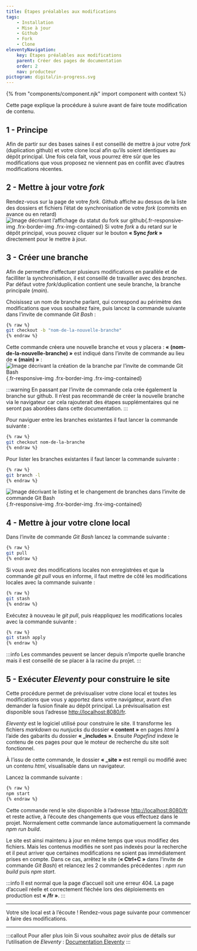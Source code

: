 ```yaml
---
title: Étapes préalables aux modifications
tags:
    - Installation
    - Mise à jour
    - Github
    - Fork
    - Clone
eleventyNavigation:
    key: Étapes préalables aux modifications
    parent: Créer des pages de documentation
    order: 2
    nav: producteur
pictogram: digital/in-progress.svg
---
```


{% from "components/component.njk" import component with context %}

Cette page explique la procédure à suivre avant de faire toute modification de contenu.

## 1 - Principe

Afin de partir sur des bases saines il est conseillé de mettre à jour votre _fork_ (duplication github) et votre clone local afin qu’ils soient identiques au dépôt principal. Une fois cela fait, vous pourrez être sûr que les modifications que vous proposez ne viennent pas en conflit avec d’autres modifications récentes.

## 2 - Mettre à jour votre _fork_

Rendez-vous sur la page de votre _fork_. Github affiche au dessus de la liste des dossiers et fichiers l’état de synchronisation de votre _fork_ (commits en avance ou en retard)
![Image décrivant l’affichage du statut du fork sur github](/img/guides/producteur/creer-des-pages-de-documentation/etapes-prealables-aux-modifications/01_Statut-fork-sur-github.png){.fr-responsive-img .frx-border-img .frx-img-contained}
Si votre _fork_ a du retard sur le dépôt principal, vous pouvez cliquer sur le bouton **« Sync *fork* »** directement pour le mettre à jour.

## 3 - Créer une branche

Afin de permettre d’effectuer plusieurs modifications en parallèle et de facilliter la synchronisation, il est conseillé de travailler avec des _branches_. Par défaut votre _fork_/duplication contient une seule branche, la branche principale (_main_).

Choisissez un nom de branche parlant, qui correspond au périmètre des modifications que vous souhaitez faire, puis lancez la commande suivante dans l’invite de commande *Git Bash* :

```bash
{% raw %}
git checkout -b "nom-de-la-nouvelle-branche"
{% endraw %}
```

Cette commande créera une nouvelle branche et vous y placera : **« (nom-de-la-nouvelle-branche) »** est indiqué dans l’invite de commande au lieu de **« (main) »** :
![Image décrivant la création de la branche par l’invite de commande Git Bash](/img/guides/producteur/creer-des-pages-de-documentation/etapes-prealables-aux-modifications/02_Creation-branche.png){.fr-responsive-img .frx-border-img .frx-img-contained}

:::warning
En passant par l’invite de commande cela crée également la branche sur github. Il n’est pas recommandé de créer la nouvelle branche via le navigateur car cela rajouterait des étapes supplémentaires qui ne seront pas abordées dans cette documentation.
:::

Pour naviguer entre les branches existantes il faut lancer la commande suivante :

```bash
{% raw %}
git checkout nom-de-la-branche
{% endraw %}
```

Pour lister les branches existantes il faut lancer la commande suivante :

```bash
{% raw %}
git branch -l
{% endraw %}
```

![Image décrivant le listing et le changement de branches dans l’invite de commande Git Bash](/img/guides/producteur/creer-des-pages-de-documentation/etapes-prealables-aux-modifications/03_Liste-des-branches.png){.fr-responsive-img .frx-border-img .frx-img-contained}

## 4 - Mettre à jour votre clone local

Dans l’invite de commande _Git Bash_ lancez la commande suivante :

```bash
{% raw %}
git pull
{% endraw %}
```

Si vous avez des modifications locales non enregistrées et que la commande _git pull_ vous en informe, il faut mettre de côté les modifications locales avec la commande suivante :

```bash
{% raw %}
git stash
{% endraw %}
```

Exécutez à nouveau le _git pull_, puis réappliquez les modifications locales avec la commande suivante :

```bash
{% raw %}
git stash apply
{% endraw %}
```

:::info
Les commandes peuvent se lancer depuis n’importe quelle branche mais il est conseillé de se placer à la racine du projet.
:::

## 5 - Exécuter _Eleventy_ pour construire le site

Cette procédure permet de prévisualiser votre clone local et toutes les modifications que vous y apportez dans votre navigateur, avant d’en demander la fusion finale au dépôt principal. La prévisualisation est disponible sous l’adresse <a href="http://localhost:8080/fr" target="_blank" rel="noopener noreferrer" title="http://localhost:8080/fr - ouvre une nouvelle fenêtre">http://localhost:8080/fr</a>.

_Eleventy_ est le logiciel utilisé pour construire le site. Il transforme les fichiers _markdown_ ou _nunjucks_ du dossier **« content »** en pages _html_ à l’aide des gabarits du dossier **« _includes »**. Ensuite _Pagefind_ indexe le contenu de ces pages pour que le moteur de recherche du site soit fonctionnel.

À l’issu de cette commande, le dossier **« _site »** est rempli ou modifié avec un contenu _html_, visualisable dans un navigateur.

Lancez la commande suivante :

```bash
{% raw %}
npm start
{% endraw %}
```

Cette commande rend le site disponible à l’adresse <a href="http://localhost:8080/fr" target="_blank" rel="noopener noreferrer" title="http://localhost:8080/fr - ouvre une nouvelle fenêtre">http://localhost:8080/fr</a> et reste active, à l’écoute des changements que vous effectuez dans le projet. Normalement cette commande lance automatiquement la commande _npm run build_.

Le site est ainsi maintenu à jour en même temps que vous modifiez des fichiers. Mais les contenus modifiés ne sont pas indexés pour la recherche et il peut arriver que certaines modifications ne soient pas immédiatement prises en compte. Dans ce cas, arrêtez le site (**« Ctrl+C »** dans l’invite de commande _Git Bash_) et relancez les 2 commandes précédentes : _npm run build_ puis _npm start_.

:::info
Il est normal que la page d’accueil soit une erreur 404. La page d’accueil réelle et correctement fléchée lors des déploiements en production est **« /fr »**.
:::

---

Votre site local est à l’écoute ! Rendez-vous page suivante pour commencer à faire des modifications.

---

:::callout Pour aller plus loin
Si vous souhaitez avoir plus de détails sur l’utilisation de *Eleventy* :
<a href="https://codegouvfr.github.io/eleventy-dsfr/fr/blog/navigation/" target="_blank" rel="noopener noreferrer" title="Documentation Eleventy - ouvre une nouvelle fenêtre">Documentation Eleventy</a>
:::
